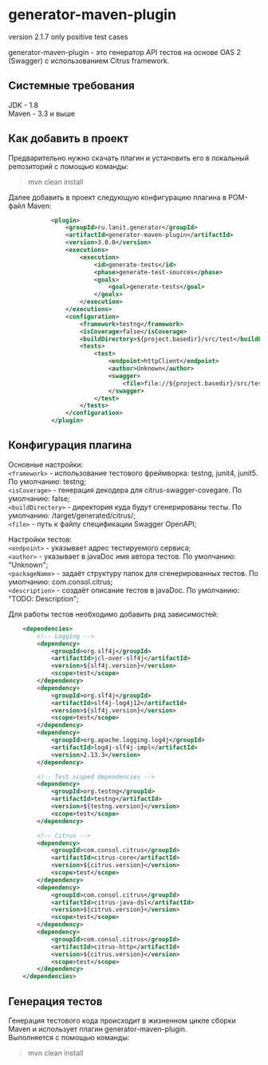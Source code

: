 # generator-maven-plugin
version 2.1.7 only positive test cases

generator-maven-plugin - это генератор API тестов на основе OAS 2 (Swagger)
с использованием Citrus framework.

Системные требования
--------------------
JDK - 1.8  
Maven - 3.3 и выше    

Как добавить в проект
--------------------
Предварительно нужно скачать плагин и установить его в локальный репозиторий с помощью команды:
>mvn clean install

Далее добавить в проект следующую конфигурацию плагина в POM-файл Maven:
```xml
            <plugin>
                <groupId>ru.lanit.generator</groupId>
                <artifactId>generator-maven-plugin</artifactId>
                <version>3.0.0</version>
                <executions>
                    <execution>
                        <id>generate-tests</id>
                        <phase>generate-test-sources</phase>
                        <goals>
                            <goal>generate-tests</goal>
                        </goals>
                    </execution>
                </executions>
                <configuration>
                    <framework>testng</framework>
                    <isCoverage>false</isCoverage>
                    <buildDirectory>${project.basedir}/src/test</buildDirectory>
                    <tests>
                        <test>
                            <endpoint>httpClient</endpoint>
                            <author>Unknown</author>
                            <swagger>
                                <file>file://${project.basedir}/src/test/resources/petstore.json</file>
                            </swagger>
                        </test>
                    </tests>
                </configuration>
            </plugin>
```
Конфигурация плагина
-------------------- 
Основные настройки:  
`<framework>` - использование тестового фреймворка: testng, junit4, junit5. По умолчанию: testng;  
`<isCoverage>` - генерация декодера для citrus-swagger-covegare. По умолчанию: false;  
`<buildDirectory>` - директория куда будут сгенерированы тесты. По умолчанию: /target/generated/citrus/;  
`<file>` - путь к файлу спецификации Swagger OpenAPI;

Настройки тестов:  
`<endpoint>` - указывает адрес тестируемого сервиса;  
`<author>` - указывает в javaDoc имя автора тестов. По умолчанию: "Unknown";  
`<packageName>` - задаёт структуру папок для сгенерированных тестов. По умолчанию: com.consol.citrus;  
`<description>` - создаёт описание тестов в javaDoc. По умолчанию: "TODO: Description";  

Для работы тестов необходимо добавить ряд зависимостей:
```xml
    <dependencies>
        <!-- Logging -->
        <dependency>
            <groupId>org.slf4j</groupId>
            <artifactId>jcl-over-slf4j</artifactId>
            <version>${slf4j.version}</version>
            <scope>test</scope>
        </dependency>
        <dependency>
            <groupId>org.slf4j</groupId>
            <artifactId>slf4j-log4j12</artifactId>
            <version>${slf4j.version}</version>
            <scope>test</scope>
        </dependency>
        <dependency>
            <groupId>org.apache.logging.log4j</groupId>
            <artifactId>log4j-slf4j-impl</artifactId>
            <version>2.13.3</version>
        </dependency>

        <!-- Test scoped dependencies -->
        <dependency>
            <groupId>org.testng</groupId>
            <artifactId>testng</artifactId>
            <version>${testng.version}</version>
            <scope>test</scope>
        </dependency>

        <!-- Citrus -->
        <dependency>
            <groupId>com.consol.citrus</groupId>
            <artifactId>citrus-core</artifactId>
            <version>${citrus.version}</version>
            <scope>test</scope>
        </dependency>
        <dependency>
            <groupId>com.consol.citrus</groupId>
            <artifactId>citrus-java-dsl</artifactId>
            <version>${citrus.version}</version>
            <scope>test</scope>
        </dependency>
        <dependency>
            <groupId>com.consol.citrus</groupId>
            <artifactId>citrus-http</artifactId>
            <version>${citrus.version}</version>
            <scope>test</scope>
        </dependency>
    </dependencies>
```

Генерация тестов
--------------------
Генерация тестового кода происходит в жизненном цикле сборки Maven и использует плагин generator-maven-plugin.  
Выполняется с помощью команды:
>mvn clean install
